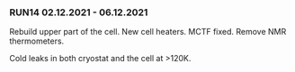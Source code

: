 ### RUN14 02.12.2021 - 06.12.2021

Rebuild upper part of the cell. New cell heaters. MCTF fixed. Remove NMR
thermometers.

Cold leaks in both cryostat and the cell at >120K.

